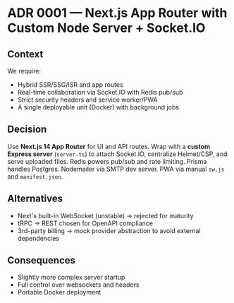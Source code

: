 # ADR 0001 — Next.js App Router with Custom Node Server + Socket.IO

## Context
We require:
- Hybrid SSR/SSG/ISR and app routes
- Real-time collaboration via Socket.IO with Redis pub/sub
- Strict security headers and service worker/PWA
- A single deployable unit (Docker) with background jobs

## Decision
Use **Next.js 14 App Router** for UI and API routes. Wrap with a **custom Express server** (`server.ts`) to attach Socket.IO, centralize Helmet/CSP, and serve uploaded files. Redis powers pub/sub and rate limiting. Prisma handles Postgres. Nodemailer via SMTP dev server. PWA via manual `sw.js` and `manifest.json`.

## Alternatives
- Next's built-in WebSocket (unstable) → rejected for maturity
- tRPC → REST chosen for OpenAPI compliance
- 3rd-party billing → mock provider abstraction to avoid external dependencies

## Consequences
- Slightly more complex server startup
- Full control over websockets and headers
- Portable Docker deployment
